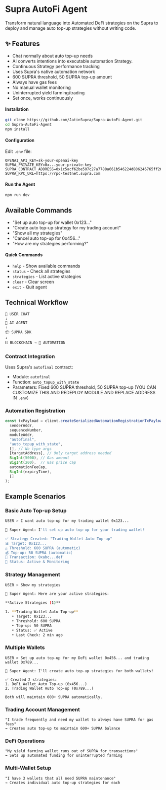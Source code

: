 # Supra AutoFi Agent
Transform natural language into Automated DeFi strategies on the Supra to deploy and manage auto top-up strategies without writing code.

## ✨ Features

- Chat normally about auto top-up needs
- AI converts intentions into executable automation Strategy.  
- Continuous Strategy performance tracking
- Uses Supra's native automation network
- 600 SUPRA threshold, 50 SUPRA top-up amount
- Always have gas fees
- No manual wallet monitoring
- Uninterrupted yield farming/trading
- Set once, works continuously

#### Installation

```bash
git clone https://github.com/JatinSupra/Supra-AutoFi-Agent.git
cd Supra-AutoFi-Agent
npm install
```

#### Configuration
Edit `.env` file:

```env
OPENAI_API_KEY=sk-your-openai-key
SUPRA_PRIVATE_KEY=0x...your-private-key
SUPRA_CONTRACT_ADDRESS=0x1c5acf62be507c27a7788a661b546224d806246765ff2695efece60194c6df05
SUPRA_RPC_URL=https://rpc-testnet.supra.com
```

#### Run the Agent

```bash
npm run dev
```

## Available Commands
- "Set up auto top-up for wallet 0x123..."
- "Create auto top-up strategy for my trading account"
- "Show all my strategies"
- "Cancel auto top-up for 0x456..."
- "How are my strategies performing?"

#### Quick Commands
- `help` - Show available commands
- `status` - Check all strategies
- `strategies` - List active strategies  
- `clear` - Clear screen
- `exit` - Quit agent

## Technical Workflow

```
👤 USER CHAT
↓
🧠 AI AGENT 
↓
📦 SUPRA SDK 
↓
⛓️ BLOCKCHAIN → 🤖 AUTOMATION
```

### Contract Integration
Uses Supra's `autofinal` contract:
- Module: `autofinal`
- Function: `auto_topup_with_state` 
- Parameters: Fixed 600 SUPRA threshold, 50 SUPRA top-up (YOU CAN CUSTOMIZE THIS AND REDEPLOY MODULE AND REPLACE ADDRESS IN `.env`)

### Automation Registration

```typescript
const txPayload = client.createSerializedAutomationRegistrationTxPayloadRawTxObject(
  senderAddr,
  sequenceNumber,
  moduleAddr,
  "autofinal",
  "auto_topup_with_state",
  [], // No type args
  [targetAddress], // Only target address needed
  BigInt(5000), // Gas amount
  BigInt(200),  // Gas price cap
  automationFeeCap,
  BigInt(expiryTime),
  []
);
```

## Example Scenarios

### Basic Auto Top-up Setup

```bash
USER > I want auto top-up for my trading wallet 0x123...

🤖 Super Agent: I'll set up auto top-up for your trading wallet!

✅ Strategy Created: "Trading Wallet Auto Top-up"
📊 Target: 0x123...
⚖️ Threshold: 600 SUPRA (automatic)
💰 Top-up: 50 SUPRA (automatic)
🔗 Transaction: 0xabc...def
🤖 Status: Active & Monitoring
```

### Strategy Management

```bash
USER > Show my strategies

🤖 Super Agent: Here are your active strategies:

**Active Strategies (1)**

1. **Trading Wallet Auto Top-up**
   • Target: 0x123...
   • Threshold: 600 SUPRA
   • Top-up: 50 SUPRA  
   • Status: ✅ Active
   • Last Check: 2 min ago

```

### Multiple Wallets
```
USER > Set up auto top-up for my DeFi wallet 0x456... and trading wallet 0x789...

🤖 Super Agent: I'll create auto top-up strategies for both wallets!

✅ Created 2 strategies:
1. DeFi Wallet Auto Top-up (0x456...)
2. Trading Wallet Auto Top-up (0x789...)

Both will maintain 600+ SUPRA automatically.

```

### Trading Account Management
```
"I trade frequently and need my wallet to always have SUPRA for gas fees"
→ Creates auto top-up to maintain 600+ SUPRA balance
```

### DeFi Operations
```
"My yield farming wallet runs out of SUPRA for transactions"
→ Sets up automated funding for uninterrupted farming
```

### Multi-Wallet Setup
```
"I have 3 wallets that all need SUPRA maintenance"
→ Creates individual auto top-up strategies for each
```

